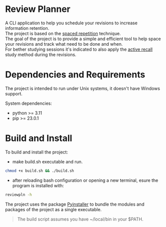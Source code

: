 # Review Planner
A CLI application to help you schedule your revisions to increase information retention.  
The project is based on the [spaced repetition](https://e-student.org/spaced-repetition/)
technique.  
The goal of the project is to provide a simple and efficient tool to help space your
revisions and track what need to be done and when.  
For bether studying sessions it's indicated to also apply the 
[active recall](https://e-student.org/active-recall-study-method/) study method during the 
revisions.

# Dependencies and Requirements
The project is intended to run under Unix systems, it doesn't have Windows support.

System dependencies:
- python >= 3.11
- pip >= 23.0.1

# Build and Install
To build and install the project:
- make build.sh executable and run.

```bash
chmod +x build.sh && ./build.sh
```

- after reloading bash configuration or opening a new terminal, esure the program is installed 
with:
```bash
reviewpln -h
```

The project uses the package [Pyinstaller](https://pyinstaller.org/en/stable/index.html) to
bundle the modules and packages of the project as a single executable.
>The build script assumes you have ~/local/bin in your $PATH.
